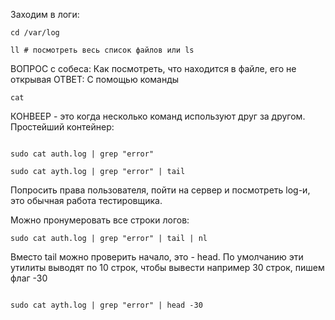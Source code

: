Заходим в логи:
```
cd /var/log

ll # посмотреть весь список файлов или ls

```
ВОПРОС с собеса: Как посмотреть, что находится в файле,
его не открывая
ОТВЕТ: С помощью команды 
```
cat
```
КОНВЕЕР - это когда несколько команд используют друг за другом. Простейший контейнер:

```

sudo cat auth.log | grep "error"

```
```
sudo cat ayth.log | grep "error" | tail

```
Попросить права пользователя, пойти на сервер и посмотреть log-и, это обычная работа тестировщика.

Можно пронумеровать все строки логов:
```
sudo cat auth.log | grep "error" | tail | nl

```
Вместо tail можно проверить начало, это - head. По умолчанию эти утилиты выводят по 10 строк, чтобы вывести например 30 строк, 
пишем флаг -30

```

sudo cat ayth.log | grep "error" | head -30

```
